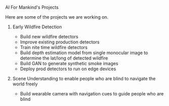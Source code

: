 AI For Mankind's Projects

Here are some of the projects we are working on.

1. Early Wildfire Detection
     - Build new wildfire detectors
     - Improve existing production detectors
     - Train nite time wildfire detectors
     - Build depth estimation model from single monocular image to determine the lat/long of detected wildfire
     - Build GAN to generate synthetic smoke images
     - Deploy prod detectors to run on edge devices

2. Scene Understanding to enable people who are blind to navigate the world freely
    -  Build wearable camera with navigation cues to guide people who are blind
    



